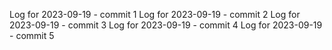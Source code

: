 Log for 2023-09-19 - commit 1
Log for 2023-09-19 - commit 2
Log for 2023-09-19 - commit 3
Log for 2023-09-19 - commit 4
Log for 2023-09-19 - commit 5

